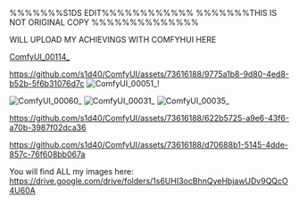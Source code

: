 %%%%%%%S1DS EDIT%%%%%%%%%%%%
%%%%%%%THIS IS NOT ORIGINAL COPY %%%%%%%%%%%%%%



WILL UPLOAD MY ACHIEVINGS WITH COMFYHUI HERE


[ComfyUI_00114_](https://github.com/s1d40/ComfyUI/assets/73616188/a743e13b-0a98-4f53-abc2-f2045e35e4bc)


https://github.com/s1d40/ComfyUI/assets/73616188/9775a1b8-9d80-4ed8-b52b-5f6b31076d7c
![ComfyUI_00051_](https://github.com/s1d40/ComfyUI/assets/73616188/d43132b4-88a3-47e6-ab4e-bd1055bfa45d)!




![ComfyUI_00060_](https://github.com/s1d40/ComfyUI/assets/73616188/69b8646e-d734-4ff6-95df-91c6b4e229c7)
![ComfyUI_00031_](https://github.com/s1d40/ComfyUI/assets/73616188/90b611a4-f061-4985-aeb0-5b735b32a9ef)
![ComfyUI_00035_](https://github.com/s1d40/ComfyUI/assets/73616188/cf4d6283-d6b1-494a-8dac-d944c8f4cb63)

https://github.com/s1d40/ComfyUI/assets/73616188/622b5725-a9e6-43f6-a70b-3987f02dca36


https://github.com/s1d40/ComfyUI/assets/73616188/d70688b1-5145-4dde-857c-76f608bb067a






You will find ALL my images here:
https://drive.google.com/drive/folders/1s6UHI3ocBhnQyeHbjawUDv9QQcO4U60A

